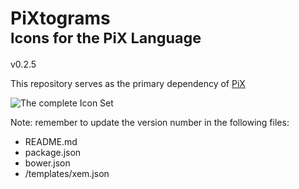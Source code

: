 # PiXtograms<br><small>Icons for the PiX Language</small>

v0.2.5

This repository serves as the primary dependency of [PiX](http://www.github.com/eadpucv/pix)

![The complete Icon Set](/sprites/sprites.png)

Note: remember to update the version number in the following files:
* README.md
* package.json
* bower.json
* /templates/xem.json